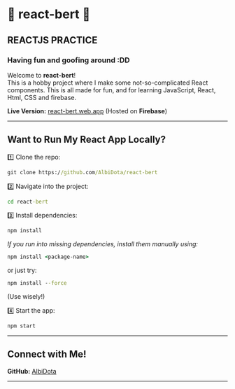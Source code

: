 # 🦐 react-bert 🦐
##  REACTJS PRACTICE 
### Having fun and goofing around :DD 

Welcome to **react-bert**!   
This is a hobby project where I make some not-so-complicated React components.
This is all made for fun, and for learning JavaScript, React, Html, CSS and firebase.

**Live Version:** [react-bert.web.app](https://react-bert.web.app/) (Hosted on **Firebase**)

---

## Want to Run My React App Locally?    

1️⃣ Clone the repo:  
```cmd
git clone https://github.com/AlbiDota/react-bert
```  

2️⃣ Navigate into the project:  
```cmd
cd react-bert
```  

3️⃣ Install dependencies:  
```cmd
npm install
```  

 _If you run into missing dependencies, install them manually using:_  
```cmd
npm install <package-name>
```  
or just try:  
```cmd
npm install --force
```  
(Use wisely!)  

4️⃣ Start the app:  
```cmd
npm start
```  

 
---

## Connect with Me!  
**GitHub:** [AlbiDota](https://github.com/AlbiDota)  

---
